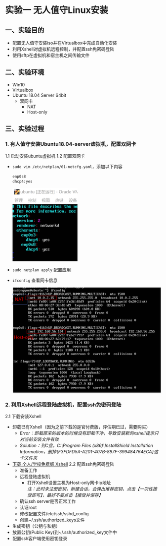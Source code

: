 # 实验一 无人值守Linux安装
## 一、实验目的
- 配置无人值守安装iso并在Virtualbox中完成自动化安装
- 利用Xshell对虚拟机远程控制，并配置ssh免密码登陆
- 使用sftp在虚拟机和宿主机之间传输文件

## 二、实验环境
- Win10
- Virtualbox
- Ubuntu 18.04 Server 64bit
  - 双网卡
    - NAT
    - Host-only

## 三、实验过程
### 1. 有人值守安装Ubuntu18.04-server虚拟机，配置双网卡
  1.1 启动安装ubuntu虚拟机
  1.2 配置双网卡
  - ```sudo vim /etc/netplan/01-netcfg.yaml```，添加以下内容
      ```
      enp0s8
      dhcp4:yes
      ```
    ![双网卡配置](images/33.jpg)
  - ```sudo netplan apply```  配置应用
  - ```ifconfig```  查看网卡信息

    ![网卡信息](images/34.png)

### 2. 利用Xshell远程登陆虚拟机，配置ssh免密码登陆
  2.1 下载安装Xshell
  - 卸载已有Xshell（因为之前下载的是官付费版，评估期已过，需要购买）
    - *<front color=red size=1>Error</front><front size=1>：卸载原来的版本的时候没有卸载干净，导致安装新的xshell提示只对当前安装文件有效</front>*
    - *<front color=green size=1>Solution</front><front size=1>：到C盘，C:\Program Files (x86)\InstallShield Installation Information，删掉{F3FDFD5A-A201-407B-887F-399484764ECA}这个文件夹</front>*
  - [下载 个人/学校免费版 Xshell](https://www.netsarang.com/zh/free-for-home-school/)
  2.2 配置ssh免密码登陆
    - 准备工作
    - 远程登陆虚拟机
      - 打开Xshell设置主机为Host-only网卡ip地址
      <br/>*注：此时未注册密钥，新建会话，会弹出推荐密钥，点击【一次性接受即可】，最好不要点击【接受并保存】*
    - 确认ssh server是否正常工作
    - 认证root 
    - 修改配置文件/etc/ssh/sshd_config
    - 创建~/.ssh/authorized_keys文件
  - 生成密钥（公钥与私钥）
  - 放置公钥(Public Key)到~/.ssh/authorized_key文件中
  - 配置ssh客户端使用密钥登录
    